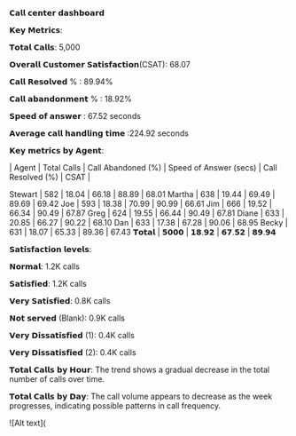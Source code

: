 
𝗖𝗮𝗹𝗹 𝗰𝗲𝗻𝘁𝗲𝗿 𝗱𝗮𝘀𝗵𝗯𝗼𝗮𝗿𝗱

𝗞𝗲𝘆 𝗠𝗲𝘁𝗿𝗶𝗰𝘀:

𝗧𝗼𝘁𝗮𝗹 𝗖𝗮𝗹𝗹𝘀: 5,000

𝗢𝘃𝗲𝗿𝗮𝗹𝗹 𝗖𝘂𝘀𝘁𝗼𝗺𝗲𝗿 𝗦𝗮𝘁𝗶𝘀𝗳𝗮𝗰𝘁𝗶𝗼𝗻(CSAT): 68.07

𝗖𝗮𝗹𝗹 𝗥𝗲𝘀𝗼𝗹𝘃𝗲𝗱 % : 89.94%

𝗖𝗮𝗹𝗹 𝗮𝗯𝗮𝗻𝗱𝗼𝗻𝗺𝗲𝗻𝘁 % : 18.92%

𝗦𝗽𝗲𝗲𝗱 𝗼𝗳 𝗮𝗻𝘀𝘄𝗲𝗿 : 67.52 seconds

𝗔𝘃𝗲𝗿𝗮𝗴𝗲 𝗰𝗮𝗹𝗹 𝗵𝗮𝗻𝗱𝗹𝗶𝗻𝗴 𝘁𝗶𝗺𝗲 :224.92 seconds


𝗞𝗲𝘆 𝗺𝗲𝘁𝗿𝗶𝗰𝘀 𝗯𝘆 𝗔𝗴𝗲𝗻𝘁:

| Agent | Total Calls | Call Abandoned (%) | Speed of Answer (secs) | Call Resolved (%) | CSAT | 

Stewart | 582 | 18.04 | 66.18 | 88.89 | 68.01 
Martha | 638 | 19.44 | 69.49 | 89.69 | 69.42 
Joe | 593 | 18.38 | 70.99 | 90.99 | 66.61 
Jim | 666 | 19.52 | 66.34 | 90.49 | 67.87 
Greg | 624 | 19.55 | 66.44 | 90.49 | 67.81 
Diane | 633 | 20.85 | 66.27 | 90.22 | 68.10 
Dan | 633 | 17.38 | 67.28 | 90.06 | 68.95 
Becky | 631 | 18.07 | 65.33 | 89.36 | 67.43 
𝗧𝗼𝘁𝗮𝗹 |  𝟱𝟬𝟬𝟬  | 𝟭𝟴.𝟵𝟮 | 𝟲𝟳.𝟱𝟮 | 𝟴𝟵.𝟵𝟰

𝗦𝗮𝘁𝗶𝘀𝗳𝗮𝗰𝘁𝗶𝗼𝗻 𝗹𝗲𝘃𝗲𝗹𝘀:

𝗡𝗼𝗿𝗺𝗮𝗹: 1.2K calls

𝗦𝗮𝘁𝗶𝘀𝗳𝗶𝗲𝗱: 1.2K calls

𝗩𝗲𝗿𝘆 𝗦𝗮𝘁𝗶𝘀𝗳𝗶𝗲𝗱: 0.8K calls

𝗡𝗼𝘁 𝘀𝗲𝗿𝘃𝗲𝗱 (Blank): 0.9K calls

𝗩𝗲𝗿𝘆 𝗗𝗶𝘀𝘀𝗮𝘁𝗶𝘀𝗳𝗶𝗲𝗱 (1): 0.4K calls

𝗩𝗲𝗿𝘆 𝗗𝗶𝘀𝘀𝗮𝘁𝗶𝘀𝗳𝗶𝗲𝗱 (2): 0.4K calls


𝗧𝗼𝘁𝗮𝗹 𝗖𝗮𝗹𝗹𝘀 𝗯𝘆 𝗛𝗼𝘂𝗿:
The trend shows a gradual decrease in the total number of calls over time.

𝗧𝗼𝘁𝗮𝗹 𝗖𝗮𝗹𝗹𝘀 𝗯𝘆 𝗗𝗮𝘆:
The call volume appears to decrease as the week progresses, indicating possible patterns in call frequency.

![Alt text](

